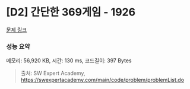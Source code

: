 # [D2] 간단한 369게임 - 1926 

[문제 링크](https://swexpertacademy.com/main/code/problem/problemDetail.do?contestProbId=AV5PTeo6AHUDFAUq) 

### 성능 요약

메모리: 56,920 KB, 시간: 130 ms, 코드길이: 397 Bytes



> 출처: SW Expert Academy, https://swexpertacademy.com/main/code/problem/problemList.do